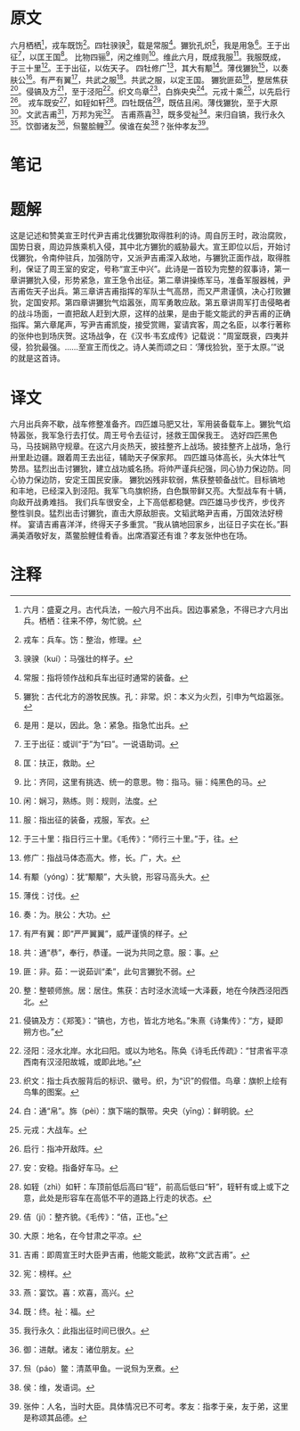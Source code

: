 # 原文
六月栖栖[^1]，戎车既饬[^2]。四牡骙骙[^3]，载是常服[^4]。玁狁孔炽[^5]，我是用急[^6]。王于出征[^7]，以匡王国[^8]。
比物四骊[^9]，闲之维则[^10]。维此六月，既成我服[^11]。我服既成，于三十里[^12]。王于出征，以佐天子。
四牡修广[^13]，其大有颙[^14]。薄伐玁狁[^15]，以奏肤公[^16]。有严有翼[^17]，共武之服[^18]。共武之服，以定王国。
玁狁匪茹[^19]，整居焦获[^20]。侵镐及方[^21]，至于泾阳[^22]。织文鸟章[^23]，白旆央央[^24]。元戎十乘[^25]，以先启行[^26]。
戎车既安[^27]，如轾如轩[^28]。四牡既佶[^29]，既佶且闲。薄伐玁狁，至于大原[^30]。文武吉甫[^31]，万邦为宪[^32]。
吉甫燕喜[^33]，既多受祉[^34]。来归自镐，我行永久[^35]。饮御诸友[^36]，炰鳖脍鲤[^37]。侯谁在矣[^38]？张仲孝友[^39]。
# 笔记

# 题解
这是记述和赞美宣王时代尹吉甫北伐玁狁取得胜利的诗。周自厉王时，政治腐败，国势日衰，周边异族乘机入侵，其中北方玁狁的威胁最大。宣王即位以后，开始讨伐玁狁，令南仲驻兵，加强防守，又派尹吉甫深入敌地，与玁狁正面作战，取得胜利，保证了周王室的安定，号称“宣王中兴”。此诗是一首较为完整的叙事诗，第一章讲玁狁入侵，形势紧急，宣王急令出征。第二章讲操练军马，准备军服器械，尹吉甫佐天子出兵。第三章讲吉甫指挥的军队士气高昂，而又严肃谨慎，决心打败玁狁，定国安邦。第四章讲玁狁气焰嚣张，周军勇敢应敌。第五章讲周军打击侵略者的战斗场面，一直把敌人赶到大原，这样的战果，是由于能文能武的尹吉甫的正确指挥。第六章尾声，写尹吉甫凯旋，接受赏赐，宴请宾客，周之名臣，以孝行著称的张仲也到场庆贺。这场战争，在《汉书·韦玄成传》记载说：“周室既衰，四夷并侵，猃狁最强。……至宣王而伐之。诗人美而颂之曰：‘薄伐猃狁，至于太原。’”说的就是这首诗。
# 译文
六月出兵奔不歇，战车修整准备齐。四匹雄马肥又壮，军用装备载车上。玁狁气焰特嚣张，我军急行去打仗。周王号令去征讨，拯救王国保我王。
选好四匹黑色马，马技娴熟守规章。在这六月炎热天，披挂整齐上战场。披挂整齐上战场，急行卅里赴边疆。跟着周王去出征，辅助天子保家邦。
四匹雄马体高长，头大体壮气势昂。猛烈出击讨玁狁，建立战功威名扬。将帅严谨兵纪强，同心协力保边防。同心协力保边防，安定王国民安康。
玁狁凶残非软弱，焦获整顿备战忙。目标镐地和丰地，已经深入到泾阳。我军飞鸟旗帜扬，白色飘带鲜又亮。大型战车有十辆，向敌开战勇难挡。
我们兵车很安全，上下高低都稳健。四匹雄马步伐齐，步伐齐整性驯良。猛烈出击讨玁狁，直击大原敌胆丧。文韬武略尹吉甫，万国效法好榜样。
宴请吉甫喜洋洋，终得天子多重赏。“我从镐地回家乡，出征日子实在长。”斟满美酒敬好友，蒸鳖脍鲤佳肴香。出席酒宴还有谁？孝友张仲也在场。
# 注释

[^1]: 六月：盛夏之月。古代兵法，一般六月不出兵。因边事紧急，不得已才六月出兵。栖栖：往来不停，匆忙貌。
[^2]: 戎车：兵车。饬：整治，修理。
[^3]: 骙骙（kuí）：马强壮的样子。
[^4]: 常服：指将领作战和兵车出征时通常的装备。
[^5]: 玁狁：古代北方的游牧民族。孔：非常。炽：本义为火烈，引申为气焰嚣张。
[^6]: 是用：是以，因此。急：紧急。指急忙出兵。
[^7]: 王于出征：或训“于”为“曰”。一说语助词。
[^8]: 匡：扶正，救助。
[^9]: 比：齐同，这里有挑选、统一的意思。物：指马。骊：纯黑色的马。
[^10]: 闲：娴习，熟练。则：规则，法度。
[^11]: 服：指出征的装备，戎服，军衣。
[^12]: 于三十里：指日行三十里。《毛传》：“师行三十里。”于，往。
[^13]: 修广：指战马体态高大。修，长。广，大。
[^14]: 有颙（yóng）：犹“颙颙”，大头貌，形容马高头大。
[^15]: 薄伐：讨伐。
[^16]: 奏：为。肤公：大功。
[^17]: 有严有翼：即“严严翼翼”，威严谨慎的样子。
[^18]: 共：通“恭”，奉行，恭谨。一说为共同之意。服：事。
[^19]: 匪：非。茹：一说茹训“柔”，此句言玁狁不弱。
[^20]: 整：整顿师旅。居：居住。焦获：古时泾水流域一大泽薮，地在今陕西泾阳西北。
[^21]: 侵镐及方：《郑笺》：“镐也，方也，皆北方地名。”朱熹《诗集传》：“方，疑即朔方也。”
[^22]: 泾阳：泾水北岸。水北曰阳。或以为地名。陈奂《诗毛氏传疏》：“甘肃省平凉西南有汉泾阳故城，或即此地。”
[^23]: 织文：指士兵衣服背后的标识、徽号。织，为“识”的假借。鸟章：旗帜上绘有鸟隼的图案。
[^24]: 白：通“帛”。旆（pèi）：旗下端的飘带。央央（yīng）：鲜明貌。
[^25]: 元戎：大战车。
[^26]: 启行：指冲开敌阵。
[^27]: 安：安稳。指备好车马。
[^28]: 如轾（zhì）如轩：车顶前低后高曰“轾”，前高后低曰“轩”，轾轩有或上或下之意，此处是形容车在高低不平的道路上行走的状态。
[^29]: 佶（jí）：整齐貌。《毛传》：“佶，正也。”
[^30]: 大原：地名，在今甘肃之平凉。
[^31]: 吉甫：即周宣王时大臣尹吉甫，他能文能武，故称“文武吉甫”。
[^32]: 宪：榜样。
[^33]: 燕：宴饮。喜：欢喜，高兴。
[^34]: 既：终。祉：福。
[^35]: 我行永久：此指出征时间已很久。
[^36]: 御：进献。诸友：诸位朋友。
[^37]: 炰（páo）鳖：清蒸甲鱼。一说炰为烹煮。
[^38]: 侯：维，发语词。
[^39]: 张仲：人名，当时大臣。具体情况已不可考。孝友：指孝于亲，友于弟，这里是称颂其品德。